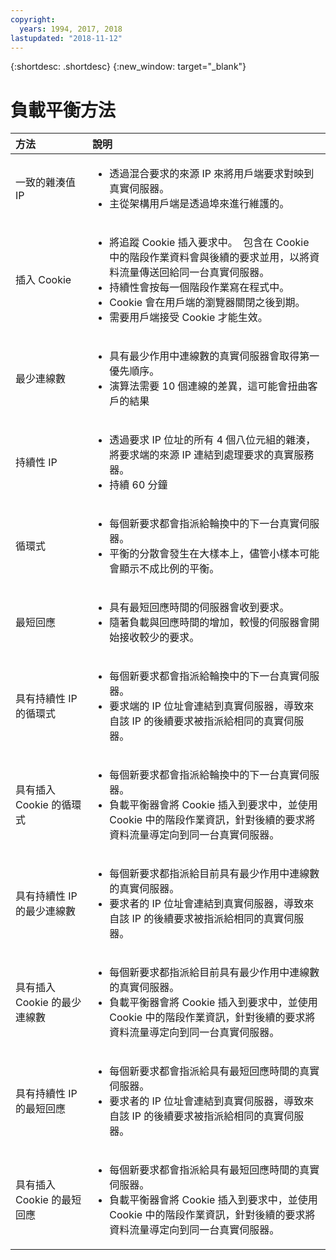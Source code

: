 ```yaml
---
copyright:
  years: 1994, 2017, 2018
lastupdated: "2018-11-12"
---
```


{:shortdesc: .shortdesc}
{:new_window: target="_blank"}

# 負載平衡方法

|方法|說明|
|:---|:---|
|一致的雜湊值 IP|<ul><li>透過混合要求的來源 IP 來將用戶端要求對映到真實伺服器。</li><li>主從架構用戶端是透過埠來進行維護的。</li></ul>|
|插入 Cookie|<ul><li>將追蹤 Cookie 插入要求中。<span style="mso-spacerun:yes">&nbsp; </span>包含在 Cookie 中的階段作業資料會與後續的要求並用，以將資料流量傳送回給同一台真實伺服器。</li><li>持續性會按每一個階段作業寫在程式中。</li><li>Cookie 會在用戶端的瀏覽器關閉之後到期。</li><li>需要用戶端接受 Cookie 才能生效。</li></ul>|
|最少連線數|<ul><li>具有最少作用中連線數的真實伺服器會取得第一優先順序。</li><li>演算法需要 10 個連線的差異，這可能會扭曲客戶的結果</li></ul>|
|持續性 IP|<ul><li>透過要求 IP 位址的所有 4 個八位元組的雜湊，將要求端的來源 IP 連結到處理要求的真實服務器。</li><li>持續 60 分鐘</li></ul>|
|循環式|<ul><li>每個新要求都會指派給輪換中的下一台真實伺服器。</li><li>平衡的分散會發生在大樣本上，儘管小樣本可能會顯示不成比例的平衡。</li></ul>|
|最短回應|<ul><li>具有最短回應時間的伺服器會收到要求。</li><li>隨著負載與回應時間的增加，較慢的伺服器會開始接收較少的要求。</li></ul>|
|具有持續性 IP 的循環式|<ul><li>每個新要求都會指派給輪換中的下一台真實伺服器。</li><li>要求端的 IP 位址會連結到真實伺服器，導致來自該 IP 的後續要求被指派給相同的真實伺服器。</li></ul>|
|具有插入 Cookie 的循環式|<ul><li>每個新要求都會指派給輪換中的下一台真實伺服器。</li><li>負載平衡器會將 Cookie 插入到要求中，並使用 Cookie 中的階段作業資訊，針對後續的要求將資料流量導定向到同一台真實伺服器。</li></ul>|
|具有持續性 IP 的最少連線數|<ul><li>每個新要求都指派給目前具有最少作用中連線數的真實伺服器。</li><li>要求者的 IP 位址會連結到真實伺服器，導致來自該 IP 的後續要求被指派給相同的真實伺服器。</li></ul>|
|具有插入 Cookie 的最少連線數|<ul><li>每個新要求都指派給目前具有最少作用中連線數的真實伺服器。</li><li>負載平衡器會將 Cookie 插入到要求中，並使用 Cookie 中的階段作業資訊，針對後續的要求將資料流量導定向到同一台真實伺服器。</li></ul>|
|具有持續性 IP 的最短回應|<ul><li>每個新要求都會指派給具有最短回應時間的真實伺服器。</li><li>要求者的 IP 位址會連結到真實伺服器，導致來自該 IP 的後續要求被指派給相同的真實伺服器。</li></ul>|
|具有插入 Cookie 的最短回應|<ul><li>每個新要求都會指派給具有最短回應時間的真實伺服器。</li><li>負載平衡器會將 Cookie 插入到要求中，並使用 Cookie 中的階段作業資訊，針對後續的要求將資料流量導定向到同一台真實伺服器。</li></ul>|
